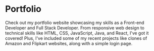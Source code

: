 # Portfolio
Check out my portfolio website showcasing my skills as a Front-end Developer and Full Stack Developer. From responsive web design to technical skills like HTML, CSS, JavaScript, Java, and React, I've got it covered! Plus, I've included some of my recent projects like clones of Amazon and Flipkart websites, along with a simple login page.
